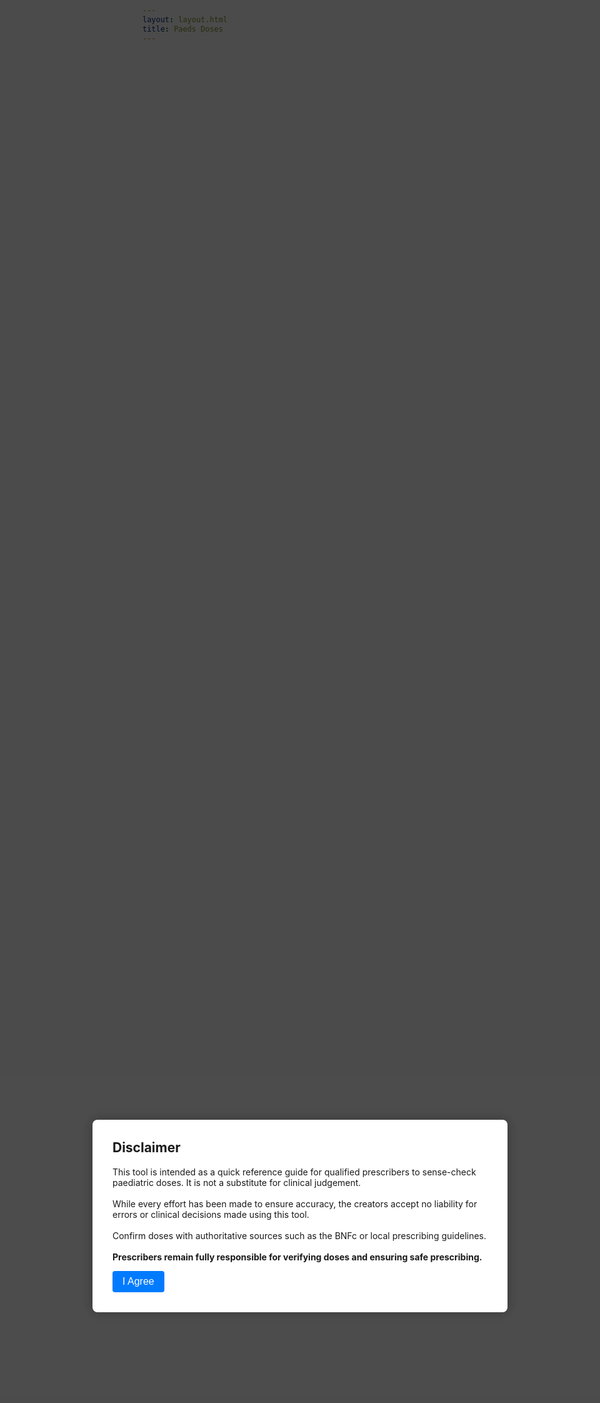 ```yaml
---
layout: layout.html
title: Paeds Doses
---
```


<style>
  .modal {
    position: fixed;
    top: 0; left: 0;
    width: 100vw;
    height: 100vh;
    background: rgba(0, 0, 0, 0.7);
    display: flex;
    justify-content: center;
    align-items: center;
    z-index: 1000;
  }

  .modal-content {
    background: white;
    padding: 2rem;
    border-radius: 8px;
    max-width: 600px;
    text-align: left;
    box-shadow: 0 0 20px rgba(0, 0, 0, 0.3);
  }

  .modal-content h2 {
    margin-top: 0;
  }

  .modal-content button {
    background-color: #007BFF;
    color: white;
    padding: 0.5rem 1rem;
    border: none;
    border-radius: 4px;
    font-size: 1rem;
    cursor: pointer;
  }

  .modal-content button:hover {
    background-color: #0056b3;
  }

  #dose-tool {
    display: none;
    padding: 1rem;
    max-width: 600px;
    margin: 2rem auto;
  }

  label {
    display: block;
    margin-top: 1rem;
  }

  input, select {
    width: 100%;
    padding: 0.5rem;
    margin-top: 0.25rem;
    box-sizing: border-box;
  }

  button.calculate {
    margin-top: 1rem;
    background-color: #28a745;
    color: white;
    border: none;
    padding: 0.5rem 1rem;
    border-radius: 4px;
    font-size: 1rem;
    cursor: pointer;
  }

  button.calculate:hover {
    background-color: #218838;
  }

  #result {
    margin-top: 1rem;
    font-weight: bold;
  }
</style>

<!-- Disclaimer Modal -->
<div id="disclaimer-modal" class="modal">
  <div class="modal-content">
    <h2>Disclaimer</h2>
    <p>
      This tool is intended as a quick reference guide for qualified prescribers to sense-check paediatric doses. It is not a substitute for clinical judgement.<br><br>
      While every effort has been made to ensure accuracy, the creators accept no liability for errors or clinical decisions made using this tool.<br><br>
      Confirm doses with authoritative sources such as the BNFc or local prescribing guidelines.<br><br>
      <strong>Prescribers remain fully responsible for verifying doses and ensuring safe prescribing.</strong>
    </p>
    <button onclick="acceptDisclaimer()">I Agree</button>
  </div>
</div>

<!-- Main Tool -->
<div id="dose-tool">
  <h2>Paediatric Dose Calculator</h2>

  <label for="drug">Select drug:</label>
  <select id="drug">
    <option value="">--Select--</option>
    <option value="acetaminophen">Acetaminophen = Paracetamol</option>
    <option value="amoxicillin40">Amoxicillin 40 mg/kg</option>
    <option value="amoxicillin90">Amoxicillin 90 mg/kg</option>
    <option value="coamoxiclav40">Co-amoxiclav 400/57</option>
    <option value="coamoxiclav90">Co-amoxiclav 600/42.9</option>
    <option value="ibuprofen">Ibuprofen</option>
    <!-- Add more drugs here -->
  </select>

  <label for="weight">Weight (kg):</label>
  <input type="number" id="weight" step="0.1" placeholder="weight" oninput="checkFormCompletion()">



  <!-- <label for="age">Age (years):</label>
  <input type="number" id="age" placeholder="Optional fallback if weight unknown"> -->

<button id="calculate-button" class="calculate" onclick="calculateDose()" style="display: none;">Calculate </button>

  <div id="result"></div>
</div>

<script>
function acceptDisclaimer() {
  document.getElementById("disclaimer-modal").style.display = "none";
  document.getElementById("dose-tool").style.display = "block";
}

function checkFormCompletion() {
  const drug = document.getElementById("drug").value;
  const weight = document.getElementById("weight").value;

  const calculateButton = document.getElementById("calculate-button");

  if (drug && weight) {
    calculateButton.style.display = "inline-block";
  } else {
    calculateButton.style.display = "none";
  }
}


function calculateDose() {
  const drug = document.getElementById("drug").value;
  const weight = parseFloat(document.getElementById("weight").value);

  let result = "";

  if (drug === "acetaminophen") {
    if (isNaN(weight)) {
      result = "Please enter a valid weight in kg.";
    } else {
      const doselo = 10 * weight;
      const dosehioral = 15 * weight;
      const dosehirectal = 20 * weight;
      const maxDailyDose = Math.min(75 * weight, 4000);
      result = `
        <strong>Acetaminophen / Paracetamol</strong><br>
        <strong>Oral Dose:</strong> ${doselo.toFixed(0)} to ${dosehioral.toFixed(0)} mg every 4-6 hours.<br>
        <strong>Rectal Dose:</strong> ${doselo.toFixed(0)} to ${dosehirectal.toFixed(0)} mg every 4-6 hours.<br>
        <strong>Max Daily Dose:</strong> ${maxDailyDose.toFixed(0)} mg/day (not more than 5 doses).<br>
        <br><br>Source: UpToDate 2025-05-20
      `;
    }
  }

else if (drug === "amoxicillin40") {
    if (isNaN(weight)) {
      result = "Please enter a valid weight in kg.";
    } else {
      const dose = Math.min(40 * weight, 4000);
      const dose2 = dose/2;
      const dose3 = dose/3;
      const dose2liq = dose2/50;
      const dose3liq = dose3/50;
      result = `
        <strong>Amoxicillin 40mg/kg</strong><br>
        <strong>Dose:</strong> ${dose2.toFixed(0)} mg every 12 hours, which is ${dose2liq.toFixed(1)} ml of 250mg/5ml solution<br>
        <strong>Or:</strong> ${dose3.toFixed(0)} mg every 8 hours, which is ${dose3liq.toFixed(1)} ml of 250mg/5ml solution.<br>
        
        <br><br>
        This dose may be appropriate in communities with a low prevalence of penicillin-resistant S. pneumoniae<br><br>
        Source: UpToDate 2025-05-20
      `;
    }
  }

  else if (drug === "amoxicillin90") {
    if (isNaN(weight)) {
      result = "Please enter a valid weight in kg.";
    } else {
      const dose = Math.min(90 * weight, 4000);
      const dose2 = dose/2;
      const dose2liq = dose2/50;
      result = `
        <strong>Amoxicillin 90mg/kg</strong><br>
        <strong>Dose:</strong> ${dose2.toFixed(0)} mg every 12 hours, which is ${dose2liq.toFixed(1)} ml of 250mg/5ml solution<br>
        
        <br><br>This dose may be appropriate in communities with a high prevalence of penicillin-resistant S. pneumoniae<br><br>
        Source: UpToDate 2025-05-20
      `;
    }
  }

else if (drug === "coamoxiclav40") {
    if (isNaN(weight)) {
      result = "Please enter a valid weight in kg.";
    } else {
      const dose = Math.min(40 * weight, 4000);
      const dose2 = dose/2;
      const dose2liq = dose2/80;
      result = `
        <strong>Amoxicillin 40mg/kg per day with clavulanate 5.7mg/kg per day in 2 doses</strong><br>
        <strong>Dose:</strong> ${dose2.toFixed(0)} mg every 12 hours, which is ${dose2liq.toFixed(1)} ml of 400/57mg per 5ml solution<br>
        <br><br>
        This dose may be appropriate in communities with a low prevalence of penicillin-resistant S. pneumoniae<br><br>
        Source: UpToDate 2025-05-20
      `;
    }
  }

  else if (drug === "coamoxiclav90") {
    if (isNaN(weight)) {
      result = "Please enter a valid weight in kg.";
    } else {
      const dose = Math.min(90 * weight, 4000);
      const dose2 = dose/2;
      const dose2liq = dose2/120;
      result = `
        <strong>Amoxicillin 90mg/kg per day with clavulanate 6.4mg/kg per day in 2 doses</strong><br>
        <strong>Dose:</strong> ${dose2.toFixed(0)} mg every 12 hours, which is ${dose2liq.toFixed(1)} ml of 600/42.9mg per 5ml solution<br>
        
        <br><br>This dose may be appropriate in communities with a high prevalence of penicillin-resistant S. pneumoniae<br><br>
        Source: UpToDate 2025-05-20
      `;
    }
  }
  
  else if (drug === "ibuprofen") {
    if (isNaN(weight)) {
      result = "Please enter a valid weight in kg.";
    } else {
      const doseLow = 4 * weight;
      const doseHigh = 10 * weight;
       const maxDailyDose = Math.min(40 * weight, 3200);
      result = `
        <strong>Ibuprofen</strong><br>
        <strong>Oral Dose:</strong> ${doseLow.toFixed(0)} to ${doseHigh.toFixed(0)} mg every 6–8 hours.<br>
        <strong>Max Daily Dose:</strong> ${maxDailyDose.toFixed(0)} mg/day.
        <br><br>Source: UpToDate 2025-05-20
      `;
    }  
  }  

  else {
    result = "Please select a drug.";
  }

  document.getElementById("result").innerHTML = result;
}
</script>
